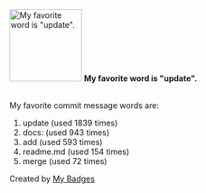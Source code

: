 <img src="https://my-badges.github.io/my-badges/favorite-word.png" alt="My favorite word is &quot;update&quot;." title="My favorite word is &quot;update&quot;." width="128">
<strong>My favorite word is &quot;update&quot;.</strong>
<br><br>

My favorite commit message words are:

1. update (used 1839 times)
2. docs: (used 943 times)
3. add (used 593 times)
4. readme.md (used 154 times)
5. merge (used 72 times)


Created by <a href="https://github.com/my-badges/my-badges">My Badges</a>